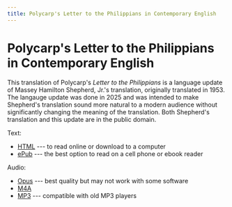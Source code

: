 ```yaml
---
title: Polycarp's Letter to the Philippians in Contemporary English
---
```


# Polycarp's Letter to the Philippians in Contemporary English

This translation of Polycarp's *Letter to the Philippians* is a language update of Massey Hamilton Shepherd, Jr.'s translation, originally translated in 1953. The langauge update was done in 2025 and was intended to make Shepherd's translation sound more natural to a modern audience without significantly changing the meaning of the translation. Both Shepherd's translation and this update are in the public domain.


Text:

* [HTML](polycarp_to_the_philippians_contemporary_english.html)  --- to read online or download to a computer
* [ePub](polycarp_to_the_philippians_contemporary_english.epub)  --- the best option to read on a cell phone or ebook reader

Audio:

* [Opus](http://files.xpian.info/polycarp_to_the_philippians_contemporary_english.opus) --- best quality but may not work with some software
* [M4A](http://files.xpian.info/polycarp_to_the_philippians_contemporary_english.m4a)
* [MP3](http://files.xpian.info/polycarp_to_the_philippians_contemporary_english.mp3) --- compatible with old MP3 players
